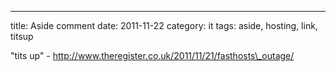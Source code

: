 ---
title: Aside comment
date: 2011-11-22
category: it
tags: aside, hosting, link, titsup

"tits up" - http://www.theregister.co.uk/2011/11/21/fasthosts\_outage/
